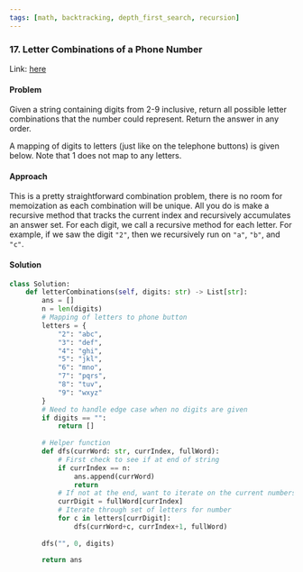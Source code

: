 ```yaml
---
tags: [math, backtracking, depth_first_search, recursion]
---
```


### 17. Letter Combinations of a Phone Number

Link: [here](https://leetcode.com/problems/letter-combinations-of-a-phone-number/)

#### Problem
Given a string containing digits from 2-9 inclusive, return all possible letter combinations that the number could represent. Return the answer in any order.

A mapping of digits to letters (just like on the telephone buttons) is given below. Note that 1 does not map to any letters.

#### Approach
This is a pretty straightforward combination problem, there is no room for memoization as each combination will be unique. 
All you do is make a recursive method that tracks the current index and recursively accumulates an answer set.
For each digit, we call a recursive method for each letter. For example, if we saw the digit `"2"`, then we recursively run on `"a"`, `"b"`, and `"c"`.

#### Solution
```python python
class Solution:
    def letterCombinations(self, digits: str) -> List[str]:
        ans = []
        n = len(digits)
        # Mapping of letters to phone button
        letters = {
            "2": "abc", 
            "3": "def", 
            "4": "ghi", 
            "5": "jkl", 
            "6": "mno", 
            "7": "pqrs", 
            "8": "tuv", 
            "9": "wxyz"
        }
        # Need to handle edge case when no digits are given
        if digits == "":
            return []
        
        # Helper function
        def dfs(currWord: str, currIndex, fullWord):
            # First check to see if at end of string
            if currIndex == n:
                ans.append(currWord)
                return
            # If not at the end, want to iterate on the current numbers children 
            currDigit = fullWord[currIndex]
            # Iterate through set of letters for number
            for c in letters[currDigit]:
                dfs(currWord+c, currIndex+1, fullWord)
        
        dfs("", 0, digits)
        
        return ans
```


